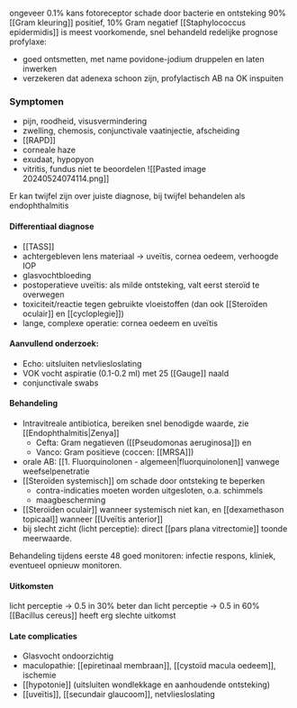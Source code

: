ongeveer 0.1% kans
fotoreceptor schade door bacterie en ontsteking
90% [[Gram kleuring]] positief, 10% Gram negatief
[[Staphylococcus epidermidis]] is meest voorkomende, snel behandeld redelijke prognose
profylaxe: 
- goed ontsmetten, met name povidone-jodium druppelen en laten inwerken
- verzekeren dat adenexa schoon zijn, profylactisch AB na OK inspuiten

### Symptomen
- pijn, roodheid, visusvermindering
- zwelling, chemosis, conjunctivale vaatinjectie, afscheiding
- [[RAPD]] 
- corneale haze
- exudaat, hypopyon
- vitritis, fundus niet te beoordelen
![[Pasted image 20240524074114.png]]

Er kan twijfel zijn over juiste diagnose, bij twijfel behandelen als endophthalmitis

#### Differentiaal diagnose
- [[TASS]]
- achtergebleven lens materiaal -> uveïtis, cornea oedeem, verhoogde IOP
- glasvochtbloeding
- postoperatieve uveïtis: als milde ontsteking, valt eerst steroïd te overwegen
- toxiciteit/reactie tegen gebruikte vloeistoffen (dan ook [[Steroïden oculair]] en [[cycloplegie]])
- lange, complexe operatie: cornea oedeem en uveïtis

#### Aanvullend onderzoek:
- Echo: uitsluiten netvliesloslating
- VOK vocht aspiratie (0.1-0.2 ml) met 25 [[Gauge]] naald
- conjunctivale swabs

#### Behandeling
- Intravitreale antibiotica, bereiken snel benodigde waarde, zie [[Endophthalmitis|Zenya]] 
	- Cefta: Gram negatieven ([[Pseudomonas aeruginosa]]) en 
	- Vanco: Gram positieve (coccen: [[MRSA]])
- orale AB: [[1. Fluorquinolonen - algemeen|fluorquinolonen]] vanwege weefselpenetratie
- [[Steroïden systemisch]] om schade door ontsteking te beperken
	- contra-indicaties moeten worden uitgesloten, o.a. schimmels
	- maagbescherming
- [[Steroïden oculair]] wanneer systemisch niet kan, en [[dexamethason topicaal]] wanneer [[Uveïtis anterior]] 
- bij slecht zicht (licht perceptie): direct [[pars plana vitrectomie]] toonde meerwaarde.

Behandeling tijdens eerste 48 goed monitoren: infectie respons, kliniek, eventueel opnieuw monitoren.

#### Uitkomsten
licht perceptie -> 0.5 in 30%
beter dan licht perceptie -> 0.5 in 60%
[[Bacillus cereus]] heeft erg slechte uitkomst

#### Late complicaties
- Glasvocht ondoorzichtig
- maculopathie: [[epiretinaal membraan]], [[cystoïd macula oedeem]], ischemie
- [[hypotonie]] (uitsluiten wondlekkage en aanhoudende ontsteking)
- [[uveïtis]], [[secundair glaucoom]], netvliesloslating